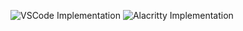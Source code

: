 
![VSCode Implementation](https://github.com/danim47c/dotfiles/.vscode-screenshot.png)
![Alacritty Implementation](https://github.com/danim47c/dotfiles/.alacritty-screenshot.png)
